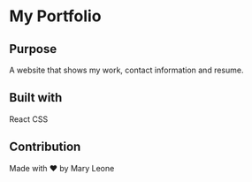 # My Portfolio

## Purpose

A website that shows my work, contact information and resume.

## Built with

React
CSS

## Contribution

Made with ❤️ by Mary Leone
